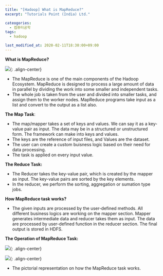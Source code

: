 ```yaml
---
title: "[Hadoop] What is MapReduce?"
excerpt: "Tutorials Point (India) Ltd."

cateogories:
  - 컴퓨터공학
tags:
  - hadoop

last_modified_at: 2020-02-11T18:30:00+09:00
---
```


**What is MapReduce?**  

![](https://eliotjang.github.io/assets/images/hadoop/what-is-mapreduce.png){: .align-center}  

  - The MapReduce is one of the main components of the Hadoop Ecosystem. MapReduce is designed to process a large amount of data in parallel by dividing the work into some smaller and independent tasks.
  - The whole job is taken from the user and divided into smaller tasks, and assign them to the worker nodes.
   MapReduce programs take input as a list and convert to the output as a list also.

**The Map Task**:
  - The map/mapper takes a set of keys and values. We can say it as a key-value pair as input. The data may be in a structured or unstructured form. The framework can make into keys and values.
  - The keys are the reference of input files, and Values are the dataset.
  - The user can create a custom buisness logic based on their need for data processing.
  - The task is applied on every input value.  

**The Reduce Task:**
  - The Reducer takes the key-value pair, which is created by the mapper as input. The key-value pairs are sorted by the key elements.
  - In the reducer, we perform the sorting, aggregation or sumation type jobs.  

**How MapReduce task works?**  
  - The given inputs are processed by the user-defined methods. All different business logics are working on the mapper section. Mapper generates intermediate data and reducer takes them as input. The data are processed by user-defined function in the reducer section. The final output is stored in HDFS.  

**The Operation of MapReduce Task:**  

![](https://eliotjang.github.io/assets/images/hadoop/mapreduce-task.png){: .align-center}  

![](https://eliotjang.github.io/assets/images/hadoop/mapreduce-task2.png){: .align-center}  

  - The pictorial representation on how the MapReduce task works.

